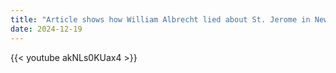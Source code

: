 ```yaml
---
title: "Article shows how William Albrecht lied about St. Jerome in New Mass Debate, and more"
date: 2024-12-19
---
```


{{< youtube akNLs0KUax4 >}}
